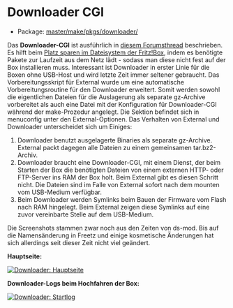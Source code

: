 # Downloader CGI
 - Package: [master/make/pkgs/downloader/](https://github.com/Freetz-NG/freetz-ng/tree/master/make/pkgs/downloader/)

Das **Downloader-CGI** ist ausführlich in [diesem
Forumsthread](http://www.ip-phone-forum.de/showthread.php?t=134934)
beschrieben. Es hilft beim [Platz sparen im Dateisystem der
Fritz!Box](http://wiki.ip-phone-forum.de/software:ds-mod:development:platz_sparen),
indem es benötigte Pakete zur Laufzeit aus dem Netz lädt - sodass man
diese nicht fest auf der Box installieren muss. Interessant ist
Downloader in erster Linie für die Boxen ohne USB-Host und wird letzte
Zeit immer seltener gebraucht.
Das Vorbereitungsskript für External wurde um eine automatische
Vorbereitungsroutine für den Downloader erweitert. Somit werden sowohl
die eigentlichen Dateien für die Auslagerung als separate gz-Archive
vorbereitet als auch eine Datei mit der Konfiguration für Downloader-CGI
während der make-Prozedur angelegt. Die Sektion befindet sich in
menuconfig unter den External-Optionen.
Das Verhalten von External und Downloader unterscheidet sich um
Einiges:

1.  Downloader benutzt ausgelagerte Binaries als separate gz-Archive.
    External packt dagegen alle Dateien zu einem gemeinsamen
    tar.bz2-Archiv.
2.  Downloader braucht eine Downloader-CGI, mit einem Dienst, der beim
    Starten der Box die benötigten Dateien von einem externen HTTP- oder
    FTP-Server ins RAM der Box holt. Beim External gibt es diesen
    Schritt nicht. Die Dateien sind im Falle von External sofort nach
    dem mounten vom USB-Medium verfügbar.
3.  Beim Downloader werden Symlinks beim Bauen der Firmware vom Flash
    nach RAM hingelegt. Beim External zeigen diese Symlinks auf eine
    zuvor vereinbarte Stelle auf dem USB-Medium.

Die Screenshots stammen zwar noch aus den Zeiten von ds-mod. Bis auf die
Namensänderung in Freetz und einige kosmetische Änderungen hat sich
allerdings seit dieser Zeit nicht viel geändert.

**Hauptseite:**

[![Downloader: Hauptseite](../screenshots/18_md.jpg)](../screenshots/18.jpg)

**Downloader-Logs beim Hochfahren der Box:**

[![Downloader: Startlog](../screenshots/19_md.jpg)](../screenshots/19.jpg)

